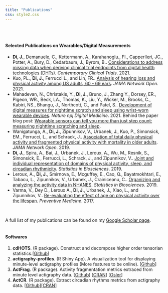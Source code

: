 ```yaml
---
title: "Publications"
css: style2.css
---
```

<link rel="stylesheet" href="academicons/css/academicons.min.css"/>


<script>
  (function(i,s,o,g,r,a,m){i['GoogleAnalyticsObject']=r;i[r]=i[r]||function(){
  (i[r].q=i[r].q||[]).push(arguments)},i[r].l=1*new Date();a=s.createElement(o),
  m=s.getElementsByTagName(o)[0];a.async=1;a.src=g;m.parentNode.insertBefore(a,m)
  })(window,document,'script','https://www.google-analytics.com/analytics.js','ga');

  ga('create', 'UA-99094202-1', 'auto');
  ga('send', 'pageview');

</script>

<br>
<br>

#### Selected Publications on Wearables/Digital Measurements

* __Di, J.__, Demanuele, C., Kettermann, A., Karahanoglu., FI., Capperlleri, JC., Potter, A., Bury, D., Cedarbaum, J., Byrom, B.. [Considerations to address missing data when deriving clinical trial endpoints from digital health technologies (DHTs)](https://www.sciencedirect.com/science/article/pii/S1551714421003979). _Contemporary Clinical Trials_. 2021.
* Kuo, PL., __Di, J.__, Ferrucci L., and Lin, FR.. [Analysis of hearing loss and physical activity among US adults, 60 - 69 ears](https://jamanetwork.com/journals/jamanetworkopen/fullarticle/2778845). _JAMA Network Open_. 2021.
* Mahadevan, N., Christakis, Y., __Di, J.__, Bruno, J., Zhang Y., Dorsey, ER., Pigeon, WR., Beck, LA., Thomas, K., Liu, Y., Wicker, M., Brooks, C., Kabiri, NS., Bhangu, J., Northcott, C., and Patel, S.. [Development of digital measures for nighttime scratch and sleep using wrist-worn wearable devices](https://www.nature.com/articles/s41746-021-00402-x). _Nature npj Digital Medicine_. 2021. 
Behind the paper blog post: [Wearable sensors can tell you more than just step count: measuring nighttime scratching and sleep](https://go.nature.com/3e2M4TH).
* Wanigatunga, A., __Di, J.__, Zipunnikov, V., Urbanek, J., Kuo, P., Simonsick, EM., Ferrucci, L., and Schrack, J.. [Association of total daily physical activity and fragmented physical activity with mortality in older adults](https://jamanetwork.com/journals/jamanetworkopen/fullarticle/2752084). _JAMA Network Open_. 2019.
* __Di, J.__, Spira, A., Bai, J., Urbanek, J., Leroux, A., Wu, M., Resnik, S., Simonsick, E., Ferrucci, L., Schrack, J., and Zipunnikov, V.. [Joint and individual representation of domains of physical activity, sleep, and circadian rhythmicity](https://link.springer.com/article/10.1007/s12561-019-09236-4). _Statistics in Biosciences_. 2019. 
* Leroux, A., __Di, J.__, Smirnova, E., Mcguffey, E., Cao, Q., Bayatmokhtari, E., Tabacu, L., Zipunnikov, V., Urbanek, J., Crainiceanu, C.. [Organizing and analyzing the activity data in NHANES](https://link.springer.com/article/10.1007/s12561-018-09229-9). _Statistics in Biosciences_. 2019.
* Varma, V., Dey D., Leroux A., __Di, J.__, Urbanek, J., Xiao, L., and Zipunnikov, V.. [Re-evaluating the effect of age on physical activity over the lifespan](http://www.sciencedirect.com/science/article/pii/S0091743517301949). _Preventive Medicine_. 2017.

<br>

A full list of my publications can be found on my [Google Scholar page](https://scholar.google.com/citations?user=9YSnIL4AAAAJ&hl=en).
<br>
<br>


#### Softwares

1. __cdHOTS__. (R package). Construct and decompose higher order tensorian statistics.[[Github](https://github.com/junruidi/cdHOTS)]
2. __actigraphy-profiles__. (R Shiny App). A visualization tool for displaying minute-level actigraphy profiles (More features to be online). [[Github](https://github.com/junruidi/actigraphy-profiles)]
3. __ActFrag__. (R package). Activity fragmentation metrics extraced from minute level actigraphy data. [[Github](https://github.com/junruidi/ActFrag)] [[CRAN](https://cran.r-project.org/web/packages/ActFrag/index.html)]
[[Osler](https://oslerinhealth.org/package/ActFrag)]
4. __ActCR__. (R package). Extract circadian rhythms metrics from actigraphy data. [[Github](https://github.com/junruidi/ActCR)][[CRAN](https://cran.r-project.org/web/packages/ActCR/index.html)]


